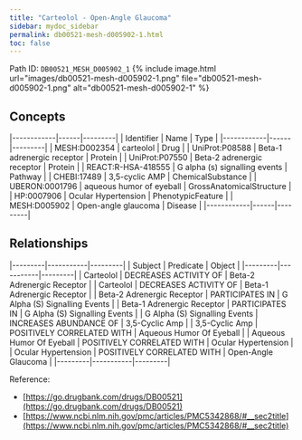 ```yaml
---
title: "Carteolol - Open-Angle Glaucoma"
sidebar: mydoc_sidebar
permalink: db00521-mesh-d005902-1.html
toc: false 
---
```



Path ID: `DB00521_MESH_D005902_1`
{% include image.html url="images/db00521-mesh-d005902-1.png" file="db00521-mesh-d005902-1.png" alt="db00521-mesh-d005902-1" %}

## Concepts

|------------|------|---------|
| Identifier | Name | Type    |
|------------|------|---------|
| MESH:D002354 | carteolol | Drug |
| UniProt:P08588 | Beta-1 adrenergic receptor | Protein |
| UniProt:P07550 | Beta-2 adrenergic receptor | Protein |
| REACT:R-HSA-418555 | G alpha (s) signalling events | Pathway |
| CHEBI:17489 | 3,5-cyclic AMP | ChemicalSubstance |
| UBERON:0001796 | aqueous humor of eyeball | GrossAnatomicalStructure |
| HP:0007906 | Ocular Hypertension | PhenotypicFeature |
| MESH:D005902 | Open-angle glaucoma | Disease |
|------------|------|---------|

## Relationships

|---------|-----------|---------|
| Subject | Predicate | Object  |
|---------|-----------|---------|
| Carteolol | DECREASES ACTIVITY OF | Beta-2 Adrenergic Receptor |
| Carteolol | DECREASES ACTIVITY OF | Beta-1 Adrenergic Receptor |
| Beta-2 Adrenergic Receptor | PARTICIPATES IN | G Alpha (S) Signalling Events |
| Beta-1 Adrenergic Receptor | PARTICIPATES IN | G Alpha (S) Signalling Events |
| G Alpha (S) Signalling Events | INCREASES ABUNDANCE OF | 3,5-Cyclic Amp |
| 3,5-Cyclic Amp | POSITIVELY CORRELATED WITH | Aqueous Humor Of Eyeball |
| Aqueous Humor Of Eyeball | POSITIVELY CORRELATED WITH | Ocular Hypertension |
| Ocular Hypertension | POSITIVELY CORRELATED WITH | Open-Angle Glaucoma |
|---------|-----------|---------|

Reference: 
  - [https://go.drugbank.com/drugs/DB00521](https://go.drugbank.com/drugs/DB00521)
  - [https://www.ncbi.nlm.nih.gov/pmc/articles/PMC5342868/#__sec2title](https://www.ncbi.nlm.nih.gov/pmc/articles/PMC5342868/#__sec2title)
